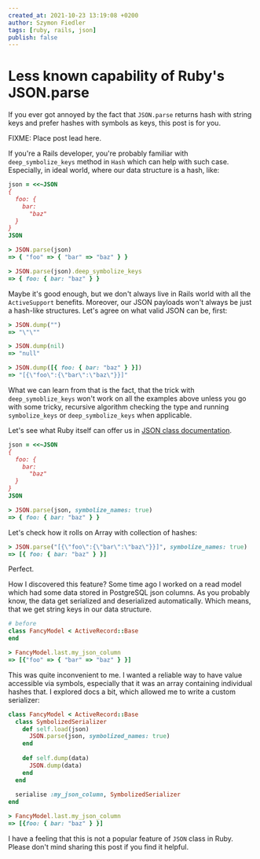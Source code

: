 ```yaml
---
created_at: 2021-10-23 13:19:08 +0200
author: Szymon Fiedler
tags: [ruby, rails, json]
publish: false
---
```


# Less known capability of Ruby's JSON.parse

If you ever got annoyed by the fact that `JSON.parse` returns hash with string keys and prefer hashes with symbols as keys, this post is for you.

FIXME: Place post lead here.

<!-- more -->

If you're a Rails developer, you're probably familiar with `deep_symbolize_keys` method in `Hash` which can help with such case. Especially, in ideal world, where our data structure is a hash, like:

```ruby
json = <<~JSON
{ 
  foo: {
    bar:
      "baz"
  }
}
JSON

> JSON.parse(json)
=> { "foo" => { "bar" => "baz" } }

> JSON.parse(json).deep_symbolize_keys
=> { foo: { bar: "baz" } } 
```

Maybe it's good enough, but we don't always live in Rails world with all the `ActiveSupport` benefits. Moreover, our JSON payloads won't always be just a hash-like structures. Let's agree on what valid JSON can be, first:

```ruby
> JSON.dump("")
=> "\"\""

> JSON.dump(nil)
=> "null"

> JSON.dump([{ foo: { bar: "baz" } }])
=> "[{\"foo\":{\"bar\":\"baz\"}}]"
```

What we can learn from that is the fact, that the trick with `deep_symoblize_keys` won't work on all the examples above unless you go with some tricky, recursive algorithm checking the type and running `symbolize_keys` or `deep_symbolize_keys` when applicable.

Let's see what Ruby itself can offer us in [JSON class documentation](https://ruby-doc.org/stdlib-3.0.0/libdoc/json/rdoc/JSON.html#module-JSON-label-Output+Options).

```ruby
json = <<~JSON
{ 
  foo: {
    bar:
      "baz"
  }
}
JSON

> JSON.parse(json, symbolize_names: true)
=> { foo: { bar: "baz" } } 
```

Let's check how it rolls on Array with collection of hashes:

```ruby
> JSON.parse("[{\"foo\":{\"bar\":\"baz\"}}]", symbolize_names: true)
=> [{ foo: { bar: "baz" } }]
```

Perfect.

How I discovered this feature? Some time ago I worked on a read model which had some data stored in PostgreSQL json columns. As you probably know, the data get serialized and deserialized automatically. Which means, that we get string keys in our data structure.

```ruby
# before
class FancyModel < ActiveRecord::Base
end

> FancyModel.last.my_json_column
=> [{"foo" => { "bar" => "baz" } }]
```

 This was quite inconvenient to me. I wanted a reliable way to have value accessible via symbols, especially that it was an array containing individual hashes that. I explored docs a bit, which allowed me to write a custom serializer:
```ruby
class FancyModel < ActiveRecord::Base
  class SymbolizedSerializer
    def self.load(json)
      JSON.parse(json, symbolized_names: true)
    end
    
    def self.dump(data)
      JSON.dump(data)
    end
  end
  
  serialise :my_json_column, SymbolizedSerializer
end

> FancyModel.last.my_json_column
=> [{foo: { bar: "baz" } }]
```

I have a feeling that this is not a popular feature of `JSON` class in Ruby. Please don't mind sharing this post if you find it helpful.
